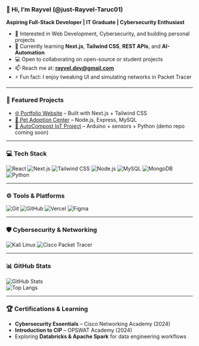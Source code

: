 ### 👋 Hi, I’m Rayvel (@just-Rayvel-Taruc01)

**Aspiring Full-Stack Developer | IT Graduate | Cybersecurity Enthusiast**

- 👀 Interested in Web Development, Cybersecurity, and building personal projects  
- 🌱 Currently learning **Next.js**, **Tailwind CSS**, **REST APIs**, and **AI-Automation**  
- 💻 Open to collaborating on open-source or student projects  
- 📫 Reach me at: **rayvel.dev@gmail.com**  
- ⚡ Fun fact: I enjoy tweaking UI and simulating networks in Packet Tracer  

---

### 🚀 Featured Projects
- [🌐 Portfolio Website](https://just-rayvel-taruc01.github.io) – Built with Next.js + Tailwind CSS  
- [🐾 Pet Adoption Center](https://github.com/just-Rayvel-Taruc01/pet-adoption) – Node.js, Express, MySQL  
- [🔐 AutoCompost IoT Project](https://github.com/just-Rayvel-Taruc01/Arduino_Projects) – Arduino + sensors + Python (demo repo coming soon)  

---

### 💻 Tech Stack
![React](https://img.shields.io/badge/React-20232A?style=for-the-badge&logo=react&logoColor=61DAFB)
![Next.js](https://img.shields.io/badge/Next.js-000000?style=for-the-badge&logo=nextdotjs&logoColor=white)
![Tailwind CSS](https://img.shields.io/badge/TailwindCSS-38B2AC?style=for-the-badge&logo=tailwind-css&logoColor=white)
![Node.js](https://img.shields.io/badge/Node.js-3C873A?style=for-the-badge&logo=node.js&logoColor=white)
![MySQL](https://img.shields.io/badge/MySQL-4479A1?style=for-the-badge&logo=mysql&logoColor=white)
![MongoDB](https://img.shields.io/badge/MongoDB-47A248?style=for-the-badge&logo=mongodb&logoColor=white)
![Python](https://img.shields.io/badge/Python-3670A0?style=for-the-badge&logo=python&logoColor=FFD43B)

---

### ⚙️ Tools & Platforms
![Git](https://img.shields.io/badge/Git-F05032?style=for-the-badge&logo=git&logoColor=white)
![GitHub](https://img.shields.io/badge/GitHub-181717?style=for-the-badge&logo=github&logoColor=white)
![Vercel](https://img.shields.io/badge/Vercel-000000?style=for-the-badge&logo=vercel&logoColor=white)
![Figma](https://img.shields.io/badge/Figma-F24E1E?style=for-the-badge&logo=figma&logoColor=white)

---

### 🛡️ Cybersecurity & Networking
![Kali Linux](https://img.shields.io/badge/Kali_Linux-557C94?style=for-the-badge&logo=kalilinux&logoColor=white)
![Cisco Packet Tracer](https://img.shields.io/badge/PacketTracer-1BA0D7?style=for-the-badge&logo=cisco&logoColor=white)

---

### 📊 GitHub Stats
![GitHub Stats](https://github-readme-stats.vercel.app/api?username=just-Rayvel-Taruc01&show_icons=true&theme=radical)  
![Top Langs](https://github-readme-stats.vercel.app/api/top-langs/?username=just-Rayvel-Taruc01&layout=compact&theme=radical)  

---

### 🏆 Certifications & Learning
- **Cybersecurity Essentials** – Cisco Networking Academy (2024)  
- **Introduction to CIP** – OPSWAT Academy (2024)  
- Exploring **Databricks & Apache Spark** for data engineering workflows  
